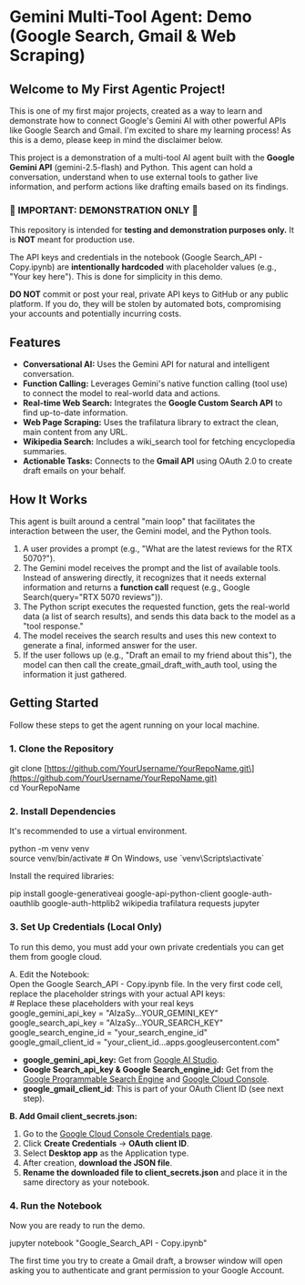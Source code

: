 # **Gemini Multi-Tool Agent: Demo (Google Search, Gmail & Web Scraping)**

## **Welcome to My First Agentic Project\!**

This is one of my first major projects, created as a way to learn and demonstrate how to connect Google's Gemini AI with other powerful APIs like Google Search and Gmail. I'm excited to share my learning process\! As this is a demo, please keep in mind the disclaimer below.

This project is a demonstration of a multi-tool AI agent built with the **Google Gemini API** (gemini-2.5-flash) and Python. This agent can hold a conversation, understand when to use external tools to gather live information, and perform actions like drafting emails based on its findings.

### **🔴 IMPORTANT: DEMONSTRATION ONLY 🔴**

This repository is intended for **testing and demonstration purposes only.** It is **NOT** meant for production use.

The API keys and credentials in the notebook (Google Search\_API \- Copy.ipynb) are **intentionally hardcoded** with placeholder values (e.g., "Your key here"). This is done for simplicity in this demo.

**DO NOT** commit or post your real, private API keys to GitHub or any public platform. If you do, they will be stolen by automated bots, compromising your accounts and potentially incurring costs.

## **Features**

* **Conversational AI:** Uses the Gemini API for natural and intelligent conversation.  
* **Function Calling:** Leverages Gemini's native function calling (tool use) to connect the model to real-world data and actions.  
* **Real-time Web Search:** Integrates the **Google Custom Search API** to find up-to-date information.  
* **Web Page Scraping:** Uses the trafilatura library to extract the clean, main content from any URL.  
* **Wikipedia Search:** Includes a wiki\_search tool for fetching encyclopedia summaries.  
* **Actionable Tasks:** Connects to the **Gmail API** using OAuth 2.0 to create draft emails on your behalf.

## **How It Works**

This agent is built around a central "main loop" that facilitates the interaction between the user, the Gemini model, and the Python tools.

1. A user provides a prompt (e.g., "What are the latest reviews for the RTX 5070?").  
2. The Gemini model receives the prompt and the list of available tools. Instead of answering directly, it recognizes that it needs external information and returns a **function call** request (e.g., Google Search(query="RTX 5070 reviews")).  
3. The Python script executes the requested function, gets the real-world data (a list of search results), and sends this data back to the model as a "tool response."  
4. The model receives the search results and uses this new context to generate a final, informed answer for the user.  
5. If the user follows up (e.g., "Draft an email to my friend about this"), the model can then call the create\_gmail\_draft\_with\_auth tool, using the information it just gathered.

## **Getting Started**

Follow these steps to get the agent running on your local machine.

### **1\. Clone the Repository**

git clone \[https://github.com/YourUsername/YourRepoName.git\](https://github.com/YourUsername/YourRepoName.git)  
cd YourRepoName

### **2\. Install Dependencies**

It's recommended to use a virtual environment.

python \-m venv venv  
source venv/bin/activate  \# On Windows, use \`venv\\Scripts\\activate\`

Install the required libraries:

pip install google-generativeai google-api-python-client google-auth-oauthlib google-auth-httplib2 wikipedia trafilatura requests jupyter

### **3\. Set Up Credentials (Local Only)**

To run this demo, you must add your own private credentials you can get them from google cloud.

A. Edit the Notebook:  
Open the Google Search\_API \- Copy.ipynb file. In the very first code cell, replace the placeholder strings with your actual API keys:  
\# Replace these placeholders with your real keys  
google\_gemini\_api\_key \= "AIzaSy...YOUR\_GEMINI\_KEY"  
google\_search\_api\_key \= "AIzaSy...YOUR\_SEARCH\_KEY"  
google\_search\_engine\_id \= "your\_search\_engine\_id"  
google\_gmail\_client\_id \= "your\_client\_id...apps.googleusercontent.com"

* **google\_gemini\_api\_key:** Get from [Google AI Studio](https://aistudio.google.com/app/apikey).  
* **Google Search\_api\_key & Google Search\_engine\_id:** Get from the [Google Programmable Search Engine](https://programmablesearchengine.google.com/controlpanel/all) and [Google Cloud Console](https://console.cloud.google.com/apis/credentials).  
* **google\_gmail\_client\_id**: This is part of your OAuth Client ID (see next step).

**B. Add Gmail client\_secrets.json:**

1. Go to the [Google Cloud Console Credentials page](https://console.cloud.google.com/apis/credentials).  
2. Click **Create Credentials** \-\> **OAuth client ID**.  
3. Select **Desktop app** as the Application type.  
4. After creation, **download the JSON file**.  
5. **Rename the downloaded file to client\_secrets.json** and place it in the same directory as your notebook.

### **4\. Run the Notebook**

Now you are ready to run the demo.

jupyter notebook "Google\_Search\_API \- Copy.ipynb"

The first time you try to create a Gmail draft, a browser window will open asking you to authenticate and grant permission to your Google Account.
